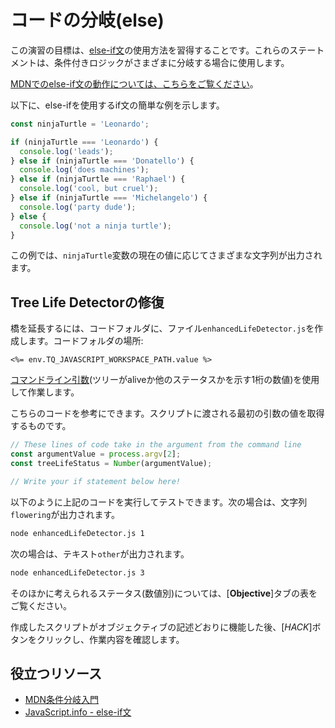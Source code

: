 # コードの分岐(else)

この演習の目標は、[else-if文](https://javascript.info/ifelse#several-conditions-else-if)の使用方法を習得することです。これらのステートメントは、条件付きロジックがさまざまに分岐する場合に使用します。

[MDNでのelse-if文の動作については、こちらをご覧ください](https://developer.mozilla.org/en-US/docs/Learn/JavaScript/Building_blocks/conditionals)。

以下に、else-ifを使用するif文の簡単な例を示します。

```js
const ninjaTurtle = 'Leonardo';

if (ninjaTurtle === 'Leonardo') {
  console.log('leads');
} else if (ninjaTurtle === 'Donatello') {
  console.log('does machines');
} else if (ninjaTurtle === 'Raphael') {
  console.log('cool, but cruel');
} else if (ninjaTurtle === 'Michelangelo') {
  console.log('party dude');
} else {
  console.log('not a ninja turtle');
}
```

この例では、`ninjaTurtle`変数の現在の値に応じてさまざまな文字列が出力されます。

## Tree Life Detectorの修復

橋を延長するには、コードフォルダに、ファイル`enhancedLifeDetector.js`を作成します。コードフォルダの場所:

`<%= env.TQ_JAVASCRIPT_WORKSPACE_PATH.value %>`

[コマンドライン引数](https://nodejs.org/en/knowledge/command-line/how-to-parse-command-line-arguments/)(ツリーがaliveか他のステータスかを示す1桁の数値)を使用して作業します。

こちらのコードを参考にできます。スクリプトに渡される最初の引数の値を取得するものです。

```js
// These lines of code take in the argument from the command line
const argumentValue = process.argv[2];
const treeLifeStatus = Number(argumentValue);

// Write your if statement below here!

```

以下のように上記のコードを実行してテストできます。次の場合は、文字列`flowering`が出力されます。

```bash
node enhancedLifeDetector.js 1
```

次の場合は、テキスト`other`が出力されます。

```bash
node enhancedLifeDetector.js 3
```

そのほかに考えられるステータス(数値別)については、[**Objective**]タブの表をご覧ください。

作成したスクリプトがオブジェクティブの記述どおりに機能した後、[*HACK*]ボタンをクリックし、作業内容を確認します。

## 役立つリソース

* [MDN条件分岐入門](https://developer.mozilla.org/en-US/docs/Learn/JavaScript/Building_blocks/conditionals)
* [JavaScript.info - else-if文](https://javascript.info/ifelse#several-conditions-else-if)